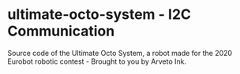 # ultimate-octo-system - I2C Communication
Source code of the Ultimate Octo System, a robot made for the 2020 Eurobot robotic contest - Brought to you by Arveto Ink.

